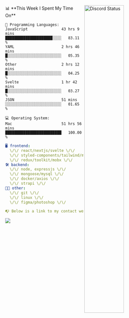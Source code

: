 
<a href="https://discord.com/users/279302975371870218" target="_blank">
    <img width="50%" align="right" alt="Discord Status" src="https://lanyard.cnrad.dev/api/279302975371870218?bg=161B22&borderRadius=5px%205px%200%200&hideTimestamp=true&idleMessage=Just%20chillin%27%20at%20the%20moment&animated=true">
</a>
<!--START_SECTION:waka-->
📊 **This Week I Spent My Time On** 

```text
💬 Programming Languages: 
JavaScript               43 hrs 9 mins       █████████████████████░░░░   83.11 % 
YAML                     2 hrs 46 mins       █░░░░░░░░░░░░░░░░░░░░░░░░   05.35 % 
Other                    2 hrs 12 mins       █░░░░░░░░░░░░░░░░░░░░░░░░   04.25 % 
Svelte                   1 hr 42 mins        █░░░░░░░░░░░░░░░░░░░░░░░░   03.27 % 
JSON                     51 mins             ░░░░░░░░░░░░░░░░░░░░░░░░░   01.65 % 

💻 Operating System: 
Mac                      51 hrs 56 mins      █████████████████████████   100.00 % 
```


<!--END_SECTION:waka-->

```yaml
🖥️ frontend: 
  \/\/ react/nextjs/svelte \/\/
  \/\/ styled-components/tailwind/mui/bulma/bootstrap/ant-design \/\/
  \/\/ redux/toolkit/mobx \/\/
🛠 backend: 
  \/\/ node, expressjs \/\/
  \/\/ mongoose/mysql \/\/
  \/\/ docker/axios \/\/
  \/\/ strapi \/\/
👨‍💻 other: 
  \/\/ git \/\/ 
  \/\/ linux \/\/
  \/\/ figma/photoshop \/\/
```
```yaml
📭 Below is a link to my contact website 
```
<a href="https://vk.cc/cg0vfb" target="_black"> <img src="https://img.shields.io/badge/website-161B22?style=for-the-badge&logo=About.me&logoColor=white"></img> <a/>
